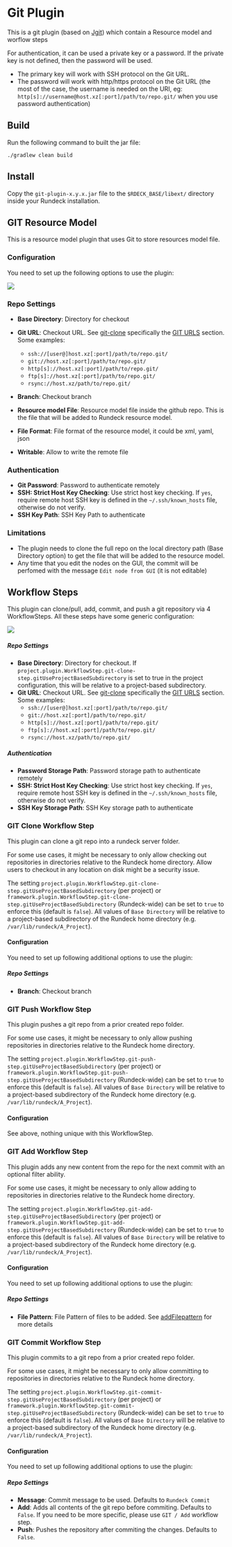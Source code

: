 # Git Plugin

This is a git plugin (based on [Jgit](https://www.eclipse.org/jgit/)) which contain a Resource model and worflow steps

For authentication, it can be used a private key or a password.
If the private key is not defined, then the password will be used. 

* The primary key will work with SSH protocol on the Git URL. 
* The password will work with http/https protocol on the Git URL (the most of the case, the username is needed on the URI, eg: `http[s]://username@host.xz[:port]/path/to/repo.git/`  when you use password authentication)


## Build

Run the following command to built the jar file:

```
./gradlew clean build
```

## Install

Copy the `git-plugin-x.y.x.jar` file to the `$RDECK_BASE/libext/` directory inside your Rundeck installation.


## GIT Resource Model

This is a resource model plugin that uses Git to store resources model file.

### Configuration

You need to set up the following options to use the plugin:

![](images/resource_model.png)

### Repo Settings

* **Base Directory**: Directory for checkout
* **Git URL**: Checkout URL.
    See [git-clone](https://www.kernel.org/pub/software/scm/git/docs/git-clone.html)
    specifically the [GIT URLS](https://www.kernel.org/pub/software/scm/git/docs/git-clone.html#URLS) section.
    Some examples:
    * `ssh://[user@]host.xz[:port]/path/to/repo.git/`
    * `git://host.xz[:port]/path/to/repo.git/`
    * `http[s]://host.xz[:port]/path/to/repo.git/`
    * `ftp[s]://host.xz[:port]/path/to/repo.git/`
    * `rsync://host.xz/path/to/repo.git/`

* **Branch**: Checkout branch
* **Resource model File**: Resource model file inside the github repo. This is the file that will be added to Rundeck resource model.
* **File Format**:  File format of the resource model, it could be xml, yaml, json
* **Writable**: Allow to write the remote file

### Authentication

* **Git Password**: Password to authenticate remotely
* **SSH: Strict Host Key Checking**: Use strict host key checking.
If `yes`, require remote host SSH key is defined in the `~/.ssh/known_hosts` file, otherwise do not verify.
* **SSH Key Path**: SSH Key Path to authenticate

### Limitations

* The plugin needs to clone the full repo on the local directory path (Base Directory option) to get the file that will be added to the resource model.
* Any time that you edit the nodes on the GUI, the commit will be perfomed with the message `Edit node from GUI`  (it is not editable)

## Workflow Steps

This plugin can clone/pull, add, commit, and push a git repository via 4 WorkflowSteps. All these steps have some generic configuration:

![](images/clone-workflow-step.png)

##### Repo Settings

* **Base Directory**: Directory for checkout. If `project.plugin.WorkflowStep.git-clone-step.gitUseProjectBasedSubdirectory` is set to true in the project configuration, this will be relative to a project-based subdirectory.
* **Git URL**: Checkout URL.
    See [git-clone](https://www.kernel.org/pub/software/scm/git/docs/git-clone.html)
    specifically the [GIT URLS](https://www.kernel.org/pub/software/scm/git/docs/git-clone.html#URLS) section.
    Some examples:
    * `ssh://[user@]host.xz[:port]/path/to/repo.git/`
    * `git://host.xz[:port]/path/to/repo.git/`
    * `http[s]://host.xz[:port]/path/to/repo.git/`
    * `ftp[s]://host.xz[:port]/path/to/repo.git/`
    * `rsync://host.xz/path/to/repo.git/`


##### Authentication

* **Password Storage Path**: Password storage path to authenticate remotely
* **SSH: Strict Host Key Checking**: Use strict host key checking.
If `yes`, require remote host SSH key is defined in the `~/.ssh/known_hosts` file, otherwise do not verify.
* **SSH Key Storage Path**: SSH Key storage path to authenticate

### GIT Clone Workflow Step

This plugin can clone a git repo into a rundeck server folder.

For some use cases, it might be necessary to only allow checking out repositories in directories relative to the Rundeck home directory.
Allow users to checkout in any location on disk might be a security issue.

The setting `project.plugin.WorkflowStep.git-clone-step.gitUseProjectBasedSubdirectory` (per project) or  `framework.plugin.WorkflowStep.git-clone-step.gitUseProjectBasedSubdirectory` (Rundeck-wide)
can be set to `true` to enforce this (default is `false`). All values of `Base Directory` will be relative to a project-based subdirectory of the Rundeck home directory (e.g. `/var/lib/rundeck/A_Project`).

#### Configuration

You need to set up following additional options to use the plugin:

##### Repo Settings

* **Branch**: Checkout branch


### GIT Push Workflow Step

This plugin pushes a git repo from a prior created repo folder.

For some use cases, it might be necessary to only allow pushing repositories in directories relative to the Rundeck home directory.

The setting `project.plugin.WorkflowStep.git-push-step.gitUseProjectBasedSubdirectory` (per project) or  `framework.plugin.WorkflowStep.git-push-step.gitUseProjectBasedSubdirectory` (Rundeck-wide)
can be set to `true` to enforce this (default is `false`). All values of `Base Directory` will be relative to a project-based subdirectory of the Rundeck home directory (e.g. `/var/lib/rundeck/A_Project`).

#### Configuration

See above, nothing unique with this WorkflowStep.

### GIT Add Workflow Step

This plugin adds any new content from the repo for the next commit with an optional filter ability.

For some use cases, it might be necessary to only allow adding to repositories in directories relative to the Rundeck home directory.

The setting `project.plugin.WorkflowStep.git-add-step.gitUseProjectBasedSubdirectory` (per project) or  `framework.plugin.WorkflowStep.git-add-step.gitUseProjectBasedSubdirectory` (Rundeck-wide)
can be set to `true` to enforce this (default is `false`). All values of `Base Directory` will be relative to a project-based subdirectory of the Rundeck home directory (e.g. `/var/lib/rundeck/A_Project`).

#### Configuration

You need to set up following additional options to use the plugin:

##### Repo Settings

* **File Pattern**: File Pattern of files to be added. See [addFilepattern](http://archive.eclipse.org/jgit/docs/jgit-2.0.0.201206130900-r/apidocs/org/eclipse/jgit/api/AddCommand.html#addFilepattern(java.lang.String)) for more details

### GIT Commit Workflow Step

This plugin commits to a git repo from a prior created repo folder.

For some use cases, it might be necessary to only allow committing to repositories in directories relative to the Rundeck home directory.

The setting `project.plugin.WorkflowStep.git-commit-step.gitUseProjectBasedSubdirectory` (per project) or  `framework.plugin.WorkflowStep.git-commit-step.gitUseProjectBasedSubdirectory` (Rundeck-wide)
can be set to `true` to enforce this (default is `false`). All values of `Base Directory` will be relative to a project-based subdirectory of the Rundeck home directory (e.g. `/var/lib/rundeck/A_Project`).

#### Configuration

You need to set up following additional options to use the plugin:

##### Repo Settings

* **Message**: Commit message to be used. Defaults to `Rundeck Commit`
* **Add**: Adds all contents of the git repo before commiting. Defaults to `False`. If you need to be more specific, please use `GIT / Add` workflow step.
* **Push**: Pushes the repository after commiting the changes. Defaults to `False`.